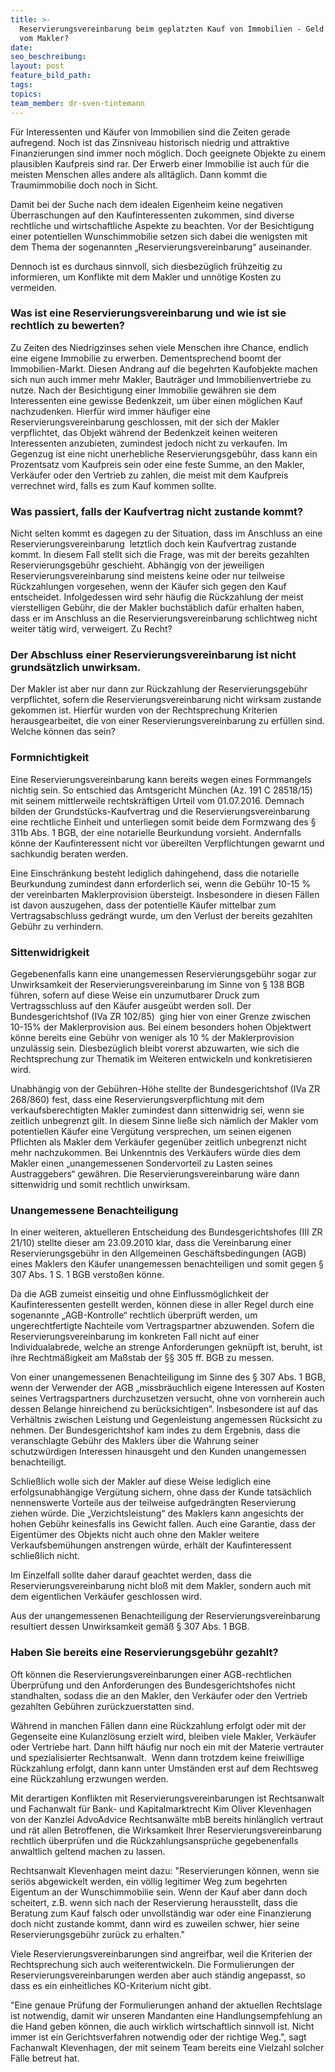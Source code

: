 ```yaml
---
title: >-
  Reservierungsvereinbarung beim geplatzten Kauf von Immobilien - Geld zurück
  vom Makler?
date:
seo_beschreibung:
layout: post
feature_bild_path:
tags:
topics:
team_member: dr-sven-tintemann
---
```


F&uuml;r Interessenten und K&auml;ufer von Immobilien sind die Zeiten gerade aufregend. Noch ist das Zinsniveau historisch niedrig und attraktive Finanzierungen sind immer noch m&ouml;glich. Doch geeignete Objekte zu einem plausiblen Kaufpreis sind rar. Der Erwerb einer Immobilie ist auch f&uuml;r die meisten Menschen alles andere als allt&auml;glich. Dann kommt die Traumimmobilie doch noch in Sicht.&nbsp;

Damit bei der Suche nach dem idealen Eigenheim keine negativen &Uuml;berraschungen auf den Kaufinteressenten zukommen, sind diverse rechtliche und wirtschaftliche Aspekte zu beachten. Vor der Besichtigung einer potentiellen Wunschimmobilie setzen sich dabei die wenigsten mit dem Thema der sogenannten „Reservierungsvereinbarung“ auseinander.

Dennoch ist es durchaus sinnvoll, sich diesbez&uuml;glich fr&uuml;hzeitig zu informieren, um Konflikte mit dem Makler und unn&ouml;tige Kosten zu vermeiden.

### Was ist eine Reservierungsvereinbarung und wie ist sie rechtlich zu bewerten?

Zu Zeiten des Niedrigzinses sehen viele Menschen ihre Chance, endlich eine eigene Immobilie zu erwerben. Dementsprechend boomt der Immobilien-Markt. Diesen Andrang auf die begehrten Kaufobjekte machen sich nun auch immer mehr Makler, Bautr&auml;ger und Immobilienvertriebe zu nutze. Nach der Besichtigung einer Immobilie gew&auml;hren sie dem Interessenten eine gewisse Bedenkzeit, um &uuml;ber einen m&ouml;glichen Kauf nachzudenken. Hierf&uuml;r wird immer h&auml;ufiger eine Reservierungsvereinbarung geschlossen, mit der sich der Makler verpflichtet, das Objekt w&auml;hrend der Bedenkzeit keinen weiteren Interessenten anzubieten, zumindest jedoch nicht zu verkaufen. Im Gegenzug ist eine nicht unerhebliche Reservierungsgeb&uuml;hr, dass kann ein Prozentsatz vom Kaufpreis sein oder eine feste Summe, an den Makler, Verk&auml;ufer oder den Vertrieb zu zahlen, die meist mit dem Kaufpreis verrechnet wird, falls es zum Kauf kommen sollte.&nbsp;

### Was passiert, falls der Kaufvertrag nicht zustande kommt?

Nicht selten kommt es dagegen zu der Situation, dass im Anschluss an eine Reservierungsvereinbarung&nbsp; letztlich doch kein Kaufvertrag zustande kommt. In diesem Fall stellt sich die Frage, was mit der bereits gezahlten Reservierungsgeb&uuml;hr geschieht. Abh&auml;ngig von der jeweiligen Reservierungsvereinbarung sind meistens keine oder nur teilweise R&uuml;ckzahlungen vorgesehen, wenn der K&auml;ufer sich gegen den Kauf entscheidet. Infolgedessen wird sehr h&auml;ufig die R&uuml;ckzahlung der meist vierstelligen Geb&uuml;hr, die der Makler buchst&auml;blich daf&uuml;r erhalten haben, dass er im Anschluss an die Reservierungsvereinbarung schlichtweg nicht weiter t&auml;tig wird, verweigert. Zu Recht?

### Der Abschluss einer Reservierungsvereinbarung ist nicht grunds&auml;tzlich unwirksam.

Der Makler ist aber nur dann zur R&uuml;ckzahlung der Reservierungsgeb&uuml;hr verpflichtet, sofern die Reservierungsvereinbarung nicht wirksam zustande gekommen ist. Hierf&uuml;r wurden von der Rechtsprechung Kriterien herausgearbeitet, die von einer Reservierungsvereinbarung zu erf&uuml;llen sind. Welche k&ouml;nnen das sein?

### Formnichtigkeit

Eine Reservierungsvereinbarung kann bereits wegen eines Formmangels nichtig sein. So entschied das Amtsgericht M&uuml;nchen (Az. 191 C 28518/15) mit seinem mittlerweile rechtskr&auml;ftigen Urteil vom 01.07.2016. Demnach bilden der Grundst&uuml;cks-Kaufvertrag und die Reservierungsvereinbarung eine rechtliche Einheit und unterliegen somit beide dem Formzwang des &sect; 311b Abs. 1 BGB, der eine notarielle Beurkundung vorsieht. Andernfalls k&ouml;nne der Kaufinteressent nicht vor &uuml;bereilten Verpflichtungen gewarnt und sachkundig beraten werden.

Eine Einschr&auml;nkung besteht lediglich dahingehend, dass die notarielle Beurkundung zumindest dann erforderlich sei, wenn die Geb&uuml;hr 10-15 % der vereinbarten Maklerprovision &uuml;bersteigt. Insbesondere in diesen F&auml;llen ist davon auszugehen, dass der potentielle K&auml;ufer mittelbar zum Vertragsabschluss gedr&auml;ngt wurde, um den Verlust der bereits gezahlten Geb&uuml;hr zu verhindern.

### Sittenwidrigkeit

Gegebenenfalls kann eine unangemessen Reservierungsgeb&uuml;hr sogar zur Unwirksamkeit der Reservierungsvereinbarung im Sinne von &sect; 138 BGB f&uuml;hren, sofern auf diese Weise ein unzumutbarer Druck zum Vertragsschluss auf den K&auml;ufer ausge&uuml;bt werden soll. Der Bundesgerichtshof (IVa ZR 102/85)&nbsp; ging hier von einer Grenze zwischen 10-15% der Maklerprovision aus. Bei einem besonders hohen Objektwert k&ouml;nne bereits eine Geb&uuml;hr von weniger als 10 % der Maklerprovision unzul&auml;ssig sein. Diesbez&uuml;glich bleibt vorerst abzuwarten, wie sich die Rechtsprechung zur Thematik im Weiteren entwickeln und konkretisieren wird.

Unabh&auml;ngig von der Geb&uuml;hren-H&ouml;he stellte der Bundesgerichtshof (IVa ZR 268/860) fest, dass eine Reservierungsverpflichtung mit dem verkaufsberechtigten Makler zumindest dann sittenwidrig sei, wenn sie zeitlich unbegrenzt gilt. In diesem Sinne lie&szlig;e sich n&auml;mlich der Makler vom potentiellen K&auml;ufer eine Verg&uuml;tung versprechen, um seinen eigenen Pflichten als Makler dem Verk&auml;ufer gegen&uuml;ber zeitlich unbegrenzt nicht mehr nachzukommen. Bei Unkenntnis des Verk&auml;ufers w&uuml;rde dies dem Makler einen „unangemessenen Sondervorteil zu Lasten seines Austraggebers“ gew&auml;hren. Die Reservierungsvereinbarung w&auml;re dann sittenwidrig und somit rechtlich unwirksam.

### Unangemessene Benachteiligung

In einer weiteren, aktuelleren Entscheidung des Bundesgerichtshofes (III ZR 21/10) stellte dieser am 23.09.2010 klar, dass die Vereinbarung einer Reservierungsgeb&uuml;hr in den Allgemeinen Gesch&auml;ftsbedingungen (AGB) eines Maklers den K&auml;ufer unangemessen benachteiligen und somit gegen &sect; 307 Abs. 1 S. 1 BGB versto&szlig;en k&ouml;nne.

Da die AGB zumeist einseitig und ohne Einflussm&ouml;glichkeit der Kaufinteressenten gestellt werden, k&ouml;nnen diese in aller Regel durch eine sogenannte „AGB-Kontrolle“ rechtlich &uuml;berpr&uuml;ft werden, um ungerechtfertigte Nachteile vom Vertragspartner abzuwenden. Sofern die Reservierungsvereinbarung im konkreten Fall nicht auf einer Individualabrede, welche an strenge Anforderungen gekn&uuml;pft ist, beruht, ist ihre Rechtm&auml;&szlig;igkeit am Ma&szlig;stab der &sect;&sect; 305 ff. BGB zu messen.

Von einer unangemessenen Benachteiligung im Sinne des &sect; 307 Abs. 1 BGB, wenn der Verwender der AGB „missbr&auml;uchlich eigene Interessen auf Kosten seines Vertragspartners durchzusetzen versucht, ohne von vornherein auch dessen Belange hinreichend zu ber&uuml;cksichtigen“. Insbesondere ist auf das Verh&auml;ltnis zwischen Leistung und Gegenleistung angemessen R&uuml;cksicht zu nehmen. Der Bundesgerichtshof kam indes zu dem Ergebnis, dass die veranschlagte Geb&uuml;hr des Maklers &uuml;ber die Wahrung seiner schutzw&uuml;rdigen Interessen hinausgeht und den Kunden unangemessen benachteiligt.

Schlie&szlig;lich wolle sich der Makler auf diese Weise lediglich eine erfolgsunabh&auml;ngige Verg&uuml;tung sichern, ohne dass der Kunde tats&auml;chlich nennenswerte Vorteile aus der teilweise aufgedr&auml;ngten Reservierung ziehen w&uuml;rde. Die „Verzichtsleistung“ des Maklers kann angesichts der hohen Geb&uuml;hr keinesfalls ins Gewicht fallen. Auch eine Garantie, dass der Eigent&uuml;mer des Objekts nicht auch ohne den Makler weitere Verkaufsbem&uuml;hungen anstrengen w&uuml;rde, erh&auml;lt der Kaufinteressent schlie&szlig;lich nicht.

Im Einzelfall sollte daher darauf geachtet werden, dass die Reservierungsvereinbarung nicht blo&szlig; mit dem Makler, sondern auch mit dem eigentlichen Verk&auml;ufer geschlossen wird.

Aus der unangemessenen Benachteiligung der Reservierungsvereinbarung resultiert dessen Unwirksamkeit gem&auml;&szlig; &sect; 307 Abs. 1 BGB.

### Haben Sie bereits eine Reservierungsgeb&uuml;hr gezahlt?

Oft k&ouml;nnen die Reservierungsvereinbarungen einer AGB-rechtlichen &Uuml;berpr&uuml;fung und den Anforderungen des Bundesgerichtshofes nicht standhalten, sodass die an den Makler, den Verk&auml;ufer oder den Vertrieb gezahlten Geb&uuml;hren zur&uuml;ckzuerstatten sind.&nbsp;

W&auml;hrend in manchen F&auml;llen dann eine R&uuml;ckzahlung erfolgt oder mit der Gegenseite eine Kulanzl&ouml;sung erzielt wird, bleiben viele Makler, Verk&auml;ufer oder Vertriebe hart. Dann hilft h&auml;ufig nur noch ein mit der Materie vertrauter und spezialisierter Rechtsanwalt.&nbsp; Wenn dann trotzdem keine freiwillige R&uuml;ckzahlung erfolgt, dann kann unter Umst&auml;nden erst auf dem Rechtsweg eine R&uuml;ckzahlung erzwungen werden. &nbsp;&nbsp;

Mit derartigen Konflikten mit Reservierungsvereinbarungen ist Rechtsanwalt und Fachanwalt f&uuml;r Bank- und Kapitalmarktrecht Kim Oliver Klevenhagen von der Kanzlei AdvoAdvice Rechtsanw&auml;lte mbB bereits hinl&auml;nglich vertraut und r&auml;t allen Betroffenen, die Wirksamkeit Ihrer Reservierungsvereinbarung rechtlich &uuml;berpr&uuml;fen und die R&uuml;ckzahlungsanspr&uuml;che gegebenenfalls anwaltlich geltend machen zu lassen.

Rechtsanwalt Klevenhagen meint dazu: "Reservierungen k&ouml;nnen, wenn sie seri&ouml;s abgewickelt werden, ein v&ouml;llig legitimer Weg zum begehrten Eigentum an der Wunschimmobilie sein. Wenn der Kauf aber dann doch scheitert, z.B. wenn sich nach der Reservierung herausstellt, dass die Beratung zum Kauf falsch oder unvollst&auml;ndig war oder eine Finanzierung doch nicht zustande kommt, dann wird es zuweilen schwer, hier seine Reservierungsgeb&uuml;hr zur&uuml;ck zu erhalten."

Viele Reservierungsvereinbarungen sind angreifbar, weil die Kriterien der Rechtsprechung sich auch weiterentwickeln. Die Formulierungen der Reservierungsvereinbarungen werden aber auch st&auml;ndig angepasst, so dass es ein einheitliches KO-Kriterium nicht gibt.&nbsp;

"Eine genaue Pr&uuml;fung der Formulierungen anhand der aktuellen Rechtslage ist notwendig, damit wir unseren Mandanten eine Handlungsempfehlung an die Hand geben k&ouml;nnen, die auch wirklich wirtschaftlich sinnvoll ist. Nicht immer ist ein Gerichtsverfahren notwendig oder der richtige Weg.", sagt Fachanwalt Klevenhagen, der mit seinem Team bereits eine Vielzahl solcher F&auml;lle betreut hat.&nbsp;